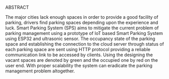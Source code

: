 ABSTRACT

The major cities lack enough spaces in order to provide a good facility of parking, drivers find parking spaces depending upon the experience and luck. Smart Parking System (SPS) aims to mitigate the current problem of parking management using a prototype of IoT based Smart Parking System using ESP32 and ultrasonic sensor. The occupancy state of the parking space and establishing the connection to the cloud server through status of each parking space are sent using HTTP protocol providing a reliable communication link to be accessed by clients. Using the designing the vacant spaces are denoted by green and the occupied one by red on the user end. With proper scalability the system can eradicate the parking management problem altogether.
